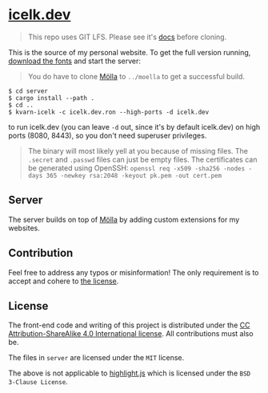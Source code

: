 # [icelk.dev](https://icelk.dev/)

> This repo uses GIT LFS. Please see it's [docs](https://git-lfs.com/) before cloning.

This is the source of my personal website.
To get the full version running,
[download the fonts](download-fonts.sh) and start the server:

> You do have to clone [Mölla](https://github.com/Icelk/moella)
> to `../moella` to get a successful build.

```shell
$ cd server
$ cargo install --path .
$ cd ..
$ kvarn-icelk -c icelk.dev.ron --high-ports -d icelk.dev
```

to run icelk.dev (you can leave `-d` out, since it's by default icelk.dev)
on high ports (8080, 8443), so you don't need superuser privileges.

> The binary will most likely yell at you because of missing files.
> The `.secret` and `.passwd` files can just be empty files.
> The certificates can be generated using OpenSSH:
> `openssl req -x509 -sha256 -nodes -days 365 -newkey rsa:2048 -keyout pk.pem -out cert.pem`

## Server

The server builds on top of [Mölla](https://github.com/Icelk/moella) by adding
custom extensions for my websites.

## Contribution

Feel free to address any typos or misinformation!
The only requirement is to accept and cohere to [the license](#license).

## License

The front-end code and writing of this project is distributed under the
[CC Attribution-ShareAlike 4.0 International license](LICENSE).
All contributions must also be.

The files in `server` are licensed under the `MIT` license.

The above is not applicable to [highlight.js](highlight.js) which is licensed under the `BSD 3-Clause License`.
